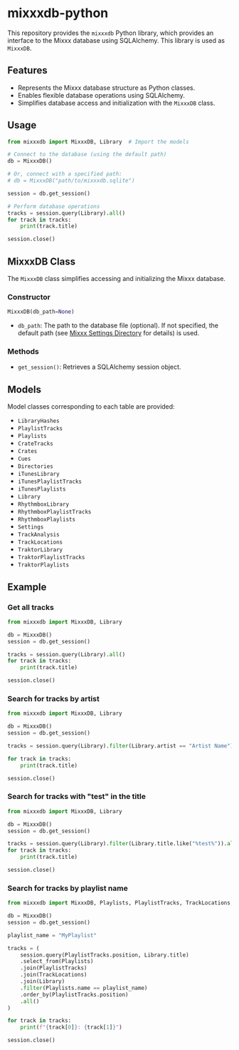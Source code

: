 # mixxxdb-python

This repository provides the `mixxxdb` Python library, which provides an interface to the Mixxx database using SQLAlchemy. This library is used as `MixxxDB`.

## Features

- Represents the Mixxx database structure as Python classes.
- Enables flexible database operations using SQLAlchemy.
- Simplifies database access and initialization with the `MixxxDB` class.

## Usage

```python
from mixxxdb import MixxxDB, Library  # Import the models

# Connect to the database (using the default path)
db = MixxxDB()

# Or, connect with a specified path:
# db = MixxxDB("path/to/mixxxdb.sqlite")

session = db.get_session()

# Perform database operations
tracks = session.query(Library).all()
for track in tracks:
    print(track.title)

session.close()
```

## MixxxDB Class

The `MixxxDB` class simplifies accessing and initializing the Mixxx database.

### Constructor

```python
MixxxDB(db_path=None)
```

- `db_path`: The path to the database file (optional). If not specified, the default path (see [Mixxx Settings Directory](https://manual.mixxx.org/2.5/en/chapters/appendix/settings_directory#location) for details) is used.

### Methods

- `get_session()`: Retrieves a SQLAlchemy session object.

## Models

Model classes corresponding to each table are provided:

- `LibraryHashes`
- `PlaylistTracks`
- `Playlists`
- `CrateTracks`
- `Crates`
- `Cues`
- `Directories`
- `iTunesLibrary`
- `iTunesPlaylistTracks`
- `iTunesPlaylists`
- `Library`
- `RhythmboxLibrary`
- `RhythmboxPlaylistTracks`
- `RhythmboxPlaylists`
- `Settings`
- `TrackAnalysis`
- `TrackLocations`
- `TraktorLibrary`
- `TraktorPlaylistTracks`
- `TraktorPlaylists`

## Example

### Get all tracks

```python
from mixxxdb import MixxxDB, Library

db = MixxxDB()
session = db.get_session()

tracks = session.query(Library).all()
for track in tracks:
    print(track.title)

session.close()
```

### Search for tracks by artist

```python
from mixxxdb import MixxxDB, Library

db = MixxxDB()
session = db.get_session()

tracks = session.query(Library).filter(Library.artist == "Artist Name").all()

for track in tracks:
    print(track.title)

session.close()
```

### Search for tracks with "test" in the title

```python
from mixxxdb import MixxxDB, Library

db = MixxxDB()
session = db.get_session()

tracks = session.query(Library).filter(Library.title.like("%test%")).all()
for track in tracks:
    print(track.title)

session.close()
```

### Search for tracks by playlist name

```python
from mixxxdb import MixxxDB, Playlists, PlaylistTracks, TrackLocations, Library

db = MixxxDB()
session = db.get_session()

playlist_name = "MyPlaylist"

tracks = (
    session.query(PlaylistTracks.position, Library.title)
    .select_from(Playlists)
    .join(PlaylistTracks)
    .join(TrackLocations)
    .join(Library)
    .filter(Playlists.name == playlist_name)
    .order_by(PlaylistTracks.position)
    .all()
)

for track in tracks:
    print(f"{track[0]}: {track[1]}")

session.close()
```
